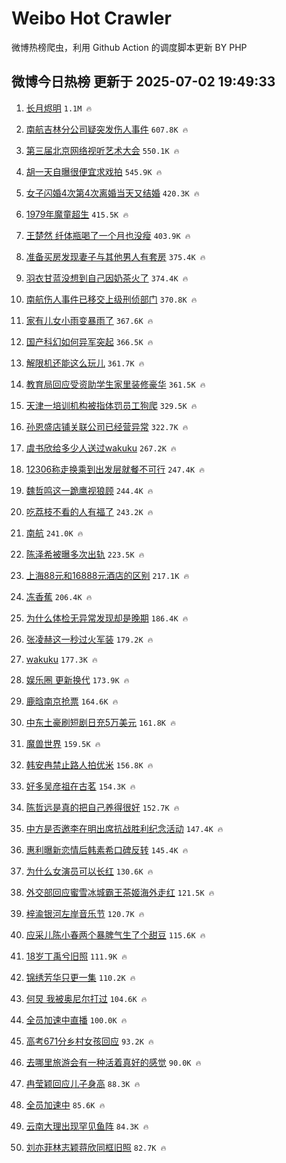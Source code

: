# Weibo Hot Crawler 



微博热榜爬虫，利用 Github Action 的调度脚本更新 BY PHP 


## 微博今日热榜 更新于 2025-07-02 19:49:33 
1. [长月烬明](https://s.weibo.com/weibo?q=%E9%95%BF%E6%9C%88%E7%83%AC%E6%98%8E&t=31&band_rank=1&Refer=top) `1.1M 🔥` 

1. [南航吉林分公司疑突发伤人事件](https://s.weibo.com/weibo?q=%23%E5%8D%97%E8%88%AA%E5%90%89%E6%9E%97%E5%88%86%E5%85%AC%E5%8F%B8%E7%96%91%E7%AA%81%E5%8F%91%E4%BC%A4%E4%BA%BA%E4%BA%8B%E4%BB%B6%23&t=31&band_rank=2&Refer=top) `607.8K 🔥` 

1. [第三届北京网络视听艺术大会](https://s.weibo.com/weibo?q=%23%E7%AC%AC%E4%B8%89%E5%B1%8A%E5%8C%97%E4%BA%AC%E7%BD%91%E7%BB%9C%E8%A7%86%E5%90%AC%E8%89%BA%E6%9C%AF%E5%A4%A7%E4%BC%9A%23&t=31&band_rank=3&Refer=top) `550.1K 🔥` 

1. [胡一天自曝很便宜求戏拍](https://s.weibo.com/weibo?q=%23%E8%83%A1%E4%B8%80%E5%A4%A9%E8%87%AA%E6%9B%9D%E5%BE%88%E4%BE%BF%E5%AE%9C%E6%B1%82%E6%88%8F%E6%8B%8D%23&t=31&band_rank=4&Refer=top) `545.9K 🔥` 

1. [女子闪婚4次第4次离婚当天又结婚](https://s.weibo.com/weibo?q=%23%E5%A5%B3%E5%AD%90%E9%97%AA%E5%A9%9A4%E6%AC%A1%E7%AC%AC4%E6%AC%A1%E7%A6%BB%E5%A9%9A%E5%BD%93%E5%A4%A9%E5%8F%88%E7%BB%93%E5%A9%9A%23&t=31&band_rank=5&Refer=top) `420.3K 🔥` 

1. [1979年魔童超生](https://s.weibo.com/weibo?q=1979%E5%B9%B4%E9%AD%94%E7%AB%A5%E8%B6%85%E7%94%9F&t=31&band_rank=6&Refer=top) `415.5K 🔥` 

1. [王楚然 纤体瓶喝了一个月也没瘦](https://s.weibo.com/weibo?q=%E7%8E%8B%E6%A5%9A%E7%84%B6%20%E7%BA%A4%E4%BD%93%E7%93%B6%E5%96%9D%E4%BA%86%E4%B8%80%E4%B8%AA%E6%9C%88%E4%B9%9F%E6%B2%A1%E7%98%A6&t=31&band_rank=7&Refer=top) `403.9K 🔥` 

1. [准备买房发现妻子与其他男人有套房](https://s.weibo.com/weibo?q=%23%E5%87%86%E5%A4%87%E4%B9%B0%E6%88%BF%E5%8F%91%E7%8E%B0%E5%A6%BB%E5%AD%90%E4%B8%8E%E5%85%B6%E4%BB%96%E7%94%B7%E4%BA%BA%E6%9C%89%E5%A5%97%E6%88%BF%23&t=31&band_rank=8&Refer=top) `375.4K 🔥` 

1. [羽衣甘蓝没想到自己因奶茶火了](https://s.weibo.com/weibo?q=%23%E7%BE%BD%E8%A1%A3%E7%94%98%E8%93%9D%E6%B2%A1%E6%83%B3%E5%88%B0%E8%87%AA%E5%B7%B1%E5%9B%A0%E5%A5%B6%E8%8C%B6%E7%81%AB%E4%BA%86%23&t=31&band_rank=9&Refer=top) `374.4K 🔥` 

1. [南航伤人事件已移交上级刑侦部门](https://s.weibo.com/weibo?q=%23%E5%8D%97%E8%88%AA%E4%BC%A4%E4%BA%BA%E4%BA%8B%E4%BB%B6%E5%B7%B2%E7%A7%BB%E4%BA%A4%E4%B8%8A%E7%BA%A7%E5%88%91%E4%BE%A6%E9%83%A8%E9%97%A8%23&t=31&band_rank=10&Refer=top) `370.8K 🔥` 

1. [家有儿女小雨变暴雨了](https://s.weibo.com/weibo?q=%E5%AE%B6%E6%9C%89%E5%84%BF%E5%A5%B3%E5%B0%8F%E9%9B%A8%E5%8F%98%E6%9A%B4%E9%9B%A8%E4%BA%86&t=31&band_rank=11&Refer=top) `367.6K 🔥` 

1. [国产科幻如何异军突起](https://s.weibo.com/weibo?q=%23%E5%9B%BD%E4%BA%A7%E7%A7%91%E5%B9%BB%E5%A6%82%E4%BD%95%E5%BC%82%E5%86%9B%E7%AA%81%E8%B5%B7%23&t=31&band_rank=12&Refer=top) `366.5K 🔥` 

1. [解限机还能这么玩儿](https://s.weibo.com/weibo?q=%23%E8%A7%A3%E9%99%90%E6%9C%BA%E8%BF%98%E8%83%BD%E8%BF%99%E4%B9%88%E7%8E%A9%E5%84%BF%23&t=31&band_rank=13&Refer=top) `361.7K 🔥` 

1. [教育局回应受资助学生家里装修豪华](https://s.weibo.com/weibo?q=%23%E6%95%99%E8%82%B2%E5%B1%80%E5%9B%9E%E5%BA%94%E5%8F%97%E8%B5%84%E5%8A%A9%E5%AD%A6%E7%94%9F%E5%AE%B6%E9%87%8C%E8%A3%85%E4%BF%AE%E8%B1%AA%E5%8D%8E%23&t=31&band_rank=14&Refer=top) `361.5K 🔥` 

1. [天津一培训机构被指体罚员工狗爬](https://s.weibo.com/weibo?q=%23%E5%A4%A9%E6%B4%A5%E4%B8%80%E5%9F%B9%E8%AE%AD%E6%9C%BA%E6%9E%84%E8%A2%AB%E6%8C%87%E4%BD%93%E7%BD%9A%E5%91%98%E5%B7%A5%E7%8B%97%E7%88%AC%23&t=31&band_rank=15&Refer=top) `329.5K 🔥` 

1. [孙恩盛店铺关联公司已经营异常](https://s.weibo.com/weibo?q=%23%E5%AD%99%E6%81%A9%E7%9B%9B%E5%BA%97%E9%93%BA%E5%85%B3%E8%81%94%E5%85%AC%E5%8F%B8%E5%B7%B2%E7%BB%8F%E8%90%A5%E5%BC%82%E5%B8%B8%23&t=31&band_rank=16&Refer=top) `322.7K 🔥` 

1. [虞书欣给多少人送过wakuku](https://s.weibo.com/weibo?q=%E8%99%9E%E4%B9%A6%E6%AC%A3%E7%BB%99%E5%A4%9A%E5%B0%91%E4%BA%BA%E9%80%81%E8%BF%87wakuku&t=31&band_rank=17&Refer=top) `267.2K 🔥` 

1. [12306称走换乘到出发层就餐不可行](https://s.weibo.com/weibo?q=%2312306%E7%A7%B0%E8%B5%B0%E6%8D%A2%E4%B9%98%E5%88%B0%E5%87%BA%E5%8F%91%E5%B1%82%E5%B0%B1%E9%A4%90%E4%B8%8D%E5%8F%AF%E8%A1%8C%23&t=31&band_rank=18&Refer=top) `247.4K 🔥` 

1. [魏哲鸣这一跪鹰视狼顾](https://s.weibo.com/weibo?q=%E9%AD%8F%E5%93%B2%E9%B8%A3%E8%BF%99%E4%B8%80%E8%B7%AA%E9%B9%B0%E8%A7%86%E7%8B%BC%E9%A1%BE&t=31&band_rank=19&Refer=top) `244.4K 🔥` 

1. [吃荔枝不看的人有福了](https://s.weibo.com/weibo?q=%E5%90%83%E8%8D%94%E6%9E%9D%E4%B8%8D%E7%9C%8B%E7%9A%84%E4%BA%BA%E6%9C%89%E7%A6%8F%E4%BA%86&t=31&band_rank=20&Refer=top) `243.2K 🔥` 

1. [南航](https://s.weibo.com/weibo?q=%E5%8D%97%E8%88%AA&t=31&band_rank=21&Refer=top) `241.0K 🔥` 

1. [陈泽希被曝多次出轨](https://s.weibo.com/weibo?q=%23%E9%99%88%E6%B3%BD%E5%B8%8C%E8%A2%AB%E6%9B%9D%E5%A4%9A%E6%AC%A1%E5%87%BA%E8%BD%A8%23&t=31&band_rank=22&Refer=top) `223.5K 🔥` 

1. [上海88元和16888元酒店的区别](https://s.weibo.com/weibo?q=%E4%B8%8A%E6%B5%B788%E5%85%83%E5%92%8C16888%E5%85%83%E9%85%92%E5%BA%97%E7%9A%84%E5%8C%BA%E5%88%AB&t=31&band_rank=23&Refer=top) `217.1K 🔥` 

1. [冻香蕉](https://s.weibo.com/weibo?q=%E5%86%BB%E9%A6%99%E8%95%89&t=31&band_rank=24&Refer=top) `206.4K 🔥` 

1. [为什么体检无异常发现却是晚期](https://s.weibo.com/weibo?q=%E4%B8%BA%E4%BB%80%E4%B9%88%E4%BD%93%E6%A3%80%E6%97%A0%E5%BC%82%E5%B8%B8%E5%8F%91%E7%8E%B0%E5%8D%B4%E6%98%AF%E6%99%9A%E6%9C%9F&t=31&band_rank=25&Refer=top) `186.4K 🔥` 

1. [张凌赫这一秒过火军装](https://s.weibo.com/weibo?q=%23%E5%BC%A0%E5%87%8C%E8%B5%AB%E8%BF%99%E4%B8%80%E7%A7%92%E8%BF%87%E7%81%AB%E5%86%9B%E8%A3%85%23&t=31&band_rank=26&Refer=top) `179.2K 🔥` 

1. [wakuku](https://s.weibo.com/weibo?q=wakuku&t=31&band_rank=27&Refer=top) `177.3K 🔥` 

1. [娱乐圈 更新换代](https://s.weibo.com/weibo?q=%E5%A8%B1%E4%B9%90%E5%9C%88%20%E6%9B%B4%E6%96%B0%E6%8D%A2%E4%BB%A3&t=31&band_rank=28&Refer=top) `173.9K 🔥` 

1. [鹿晗南京抢票](https://s.weibo.com/weibo?q=%E9%B9%BF%E6%99%97%E5%8D%97%E4%BA%AC%E6%8A%A2%E7%A5%A8&t=31&band_rank=29&Refer=top) `164.6K 🔥` 

1. [中东土豪刷短剧日充5万美元](https://s.weibo.com/weibo?q=%23%E4%B8%AD%E4%B8%9C%E5%9C%9F%E8%B1%AA%E5%88%B7%E7%9F%AD%E5%89%A7%E6%97%A5%E5%85%855%E4%B8%87%E7%BE%8E%E5%85%83%23&t=31&band_rank=30&Refer=top) `161.8K 🔥` 

1. [魔兽世界](https://s.weibo.com/weibo?q=%E9%AD%94%E5%85%BD%E4%B8%96%E7%95%8C&t=31&band_rank=31&Refer=top) `159.5K 🔥` 

1. [韩安冉禁止路人拍优米](https://s.weibo.com/weibo?q=%23%E9%9F%A9%E5%AE%89%E5%86%89%E7%A6%81%E6%AD%A2%E8%B7%AF%E4%BA%BA%E6%8B%8D%E4%BC%98%E7%B1%B3%23&t=31&band_rank=32&Refer=top) `156.8K 🔥` 

1. [好多吴彦祖在古茗](https://s.weibo.com/weibo?q=%23%E5%A5%BD%E5%A4%9A%E5%90%B4%E5%BD%A6%E7%A5%96%E5%9C%A8%E5%8F%A4%E8%8C%97%23&t=31&band_rank=33&Refer=top) `154.3K 🔥` 

1. [陈哲远是真的把自己养得很好](https://s.weibo.com/weibo?q=%E9%99%88%E5%93%B2%E8%BF%9C%E6%98%AF%E7%9C%9F%E7%9A%84%E6%8A%8A%E8%87%AA%E5%B7%B1%E5%85%BB%E5%BE%97%E5%BE%88%E5%A5%BD&t=31&band_rank=34&Refer=top) `152.7K 🔥` 

1. [中方是否邀李在明出席抗战胜利纪念活动](https://s.weibo.com/weibo?q=%23%E4%B8%AD%E6%96%B9%E6%98%AF%E5%90%A6%E9%82%80%E6%9D%8E%E5%9C%A8%E6%98%8E%E5%87%BA%E5%B8%AD%E6%8A%97%E6%88%98%E8%83%9C%E5%88%A9%E7%BA%AA%E5%BF%B5%E6%B4%BB%E5%8A%A8%23&t=31&band_rank=35&Refer=top) `147.4K 🔥` 

1. [惠利曝新恋情后韩素希口碑反转](https://s.weibo.com/weibo?q=%23%E6%83%A0%E5%88%A9%E6%9B%9D%E6%96%B0%E6%81%8B%E6%83%85%E5%90%8E%E9%9F%A9%E7%B4%A0%E5%B8%8C%E5%8F%A3%E7%A2%91%E5%8F%8D%E8%BD%AC%23&t=31&band_rank=36&Refer=top) `145.4K 🔥` 

1. [为什么女演员可以长红](https://s.weibo.com/weibo?q=%E4%B8%BA%E4%BB%80%E4%B9%88%E5%A5%B3%E6%BC%94%E5%91%98%E5%8F%AF%E4%BB%A5%E9%95%BF%E7%BA%A2&t=31&band_rank=37&Refer=top) `130.6K 🔥` 

1. [外交部回应蜜雪冰城霸王茶姬海外走红](https://s.weibo.com/weibo?q=%23%E5%A4%96%E4%BA%A4%E9%83%A8%E5%9B%9E%E5%BA%94%E8%9C%9C%E9%9B%AA%E5%86%B0%E5%9F%8E%E9%9C%B8%E7%8E%8B%E8%8C%B6%E5%A7%AC%E6%B5%B7%E5%A4%96%E8%B5%B0%E7%BA%A2%23&t=31&band_rank=38&Refer=top) `121.5K 🔥` 

1. [梓渝银河左岸音乐节](https://s.weibo.com/weibo?q=%E6%A2%93%E6%B8%9D%E9%93%B6%E6%B2%B3%E5%B7%A6%E5%B2%B8%E9%9F%B3%E4%B9%90%E8%8A%82&t=31&band_rank=39&Refer=top) `120.7K 🔥` 

1. [应采儿陈小春两个暴脾气生了个甜豆](https://s.weibo.com/weibo?q=%23%E5%BA%94%E9%87%87%E5%84%BF%E9%99%88%E5%B0%8F%E6%98%A5%E4%B8%A4%E4%B8%AA%E6%9A%B4%E8%84%BE%E6%B0%94%E7%94%9F%E4%BA%86%E4%B8%AA%E7%94%9C%E8%B1%86%23&t=31&band_rank=40&Refer=top) `115.6K 🔥` 

1. [18岁丁禹兮旧照](https://s.weibo.com/weibo?q=18%E5%B2%81%E4%B8%81%E7%A6%B9%E5%85%AE%E6%97%A7%E7%85%A7&t=31&band_rank=41&Refer=top) `111.9K 🔥` 

1. [锦绣芳华只更一集](https://s.weibo.com/weibo?q=%E9%94%A6%E7%BB%A3%E8%8A%B3%E5%8D%8E%E5%8F%AA%E6%9B%B4%E4%B8%80%E9%9B%86&t=31&band_rank=42&Refer=top) `110.2K 🔥` 

1. [何炅 我被奥尼尔打过](https://s.weibo.com/weibo?q=%E4%BD%95%E7%82%85%20%E6%88%91%E8%A2%AB%E5%A5%A5%E5%B0%BC%E5%B0%94%E6%89%93%E8%BF%87&t=31&band_rank=43&Refer=top) `104.6K 🔥` 

1. [全员加速中直播](https://s.weibo.com/weibo?q=%E5%85%A8%E5%91%98%E5%8A%A0%E9%80%9F%E4%B8%AD%E7%9B%B4%E6%92%AD&t=31&band_rank=44&Refer=top) `100.0K 🔥` 

1. [高考671分乡村女孩回应](https://s.weibo.com/weibo?q=%23%E9%AB%98%E8%80%83671%E5%88%86%E4%B9%A1%E6%9D%91%E5%A5%B3%E5%AD%A9%E5%9B%9E%E5%BA%94%23&t=31&band_rank=45&Refer=top) `93.2K 🔥` 

1. [去哪里旅游会有一种活着真好的感觉](https://s.weibo.com/weibo?q=%E5%8E%BB%E5%93%AA%E9%87%8C%E6%97%85%E6%B8%B8%E4%BC%9A%E6%9C%89%E4%B8%80%E7%A7%8D%E6%B4%BB%E7%9D%80%E7%9C%9F%E5%A5%BD%E7%9A%84%E6%84%9F%E8%A7%89&t=31&band_rank=46&Refer=top) `90.0K 🔥` 

1. [冉莹颖回应儿子身高](https://s.weibo.com/weibo?q=%E5%86%89%E8%8E%B9%E9%A2%96%E5%9B%9E%E5%BA%94%E5%84%BF%E5%AD%90%E8%BA%AB%E9%AB%98&t=31&band_rank=47&Refer=top) `88.3K 🔥` 

1. [全员加速中](https://s.weibo.com/weibo?q=%E5%85%A8%E5%91%98%E5%8A%A0%E9%80%9F%E4%B8%AD&t=31&band_rank=48&Refer=top) `85.6K 🔥` 

1. [云南大理出现罕见鱼阵](https://s.weibo.com/weibo?q=%23%E4%BA%91%E5%8D%97%E5%A4%A7%E7%90%86%E5%87%BA%E7%8E%B0%E7%BD%95%E8%A7%81%E9%B1%BC%E9%98%B5%23&t=31&band_rank=49&Refer=top) `84.3K 🔥` 

1. [刘亦菲林志颖蒋欣同框旧照](https://s.weibo.com/weibo?q=%23%E5%88%98%E4%BA%A6%E8%8F%B2%E6%9E%97%E5%BF%97%E9%A2%96%E8%92%8B%E6%AC%A3%E5%90%8C%E6%A1%86%E6%97%A7%E7%85%A7%23&t=31&band_rank=50&Refer=top) `82.7K 🔥` 

